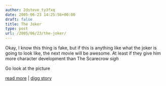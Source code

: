 ```yaml
---
author: 2dsteve_ty3fxq
date: 2005-06-23 14:25:56+00:00
draft: false
title: The Joker
type: post
url: /2005/06/23/the-joker/
---
```


Okay, I know this thing is fake, but if this is anything like what the joker is going to look like, the next movie will be awesome. At least if they give him more character development than The Scarecrow *sigh*

Go look at the picture

[read more](http://www.evilology.net/uploaded/joker2ge1nx.jpg) | [digg story](http://digg.com/movies/Picture_of_the_next_Joker_in_Batman_coming_2008)
